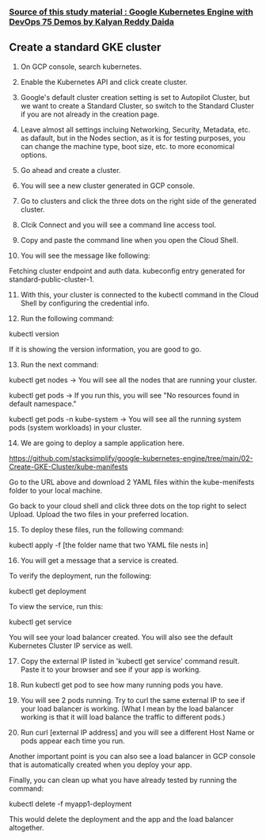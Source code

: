 ### [Source of this study material : Google Kubernetes Engine with DevOps 75 Demos by Kalyan Reddy Daida](https://www.udemy.com/course/gcp-google-kubernetes-engine-gke-with-devops/)


## Create a standard GKE cluster

1. On GCP console, search kubernetes.

2. Enable the Kubernetes API and click create cluster.

3. Google's default cluster creation setting is set to Autopilot Cluster,
but we want to create a Standard Cluster, so switch to the Standard Cluster if you are not already in the creation page.

4. Leave almost all settings incluing Networking, Security, Metadata, etc. as dafault, but in the Nodes section,
as it is for testing purposes, you can change the machine type, boot size, etc. to more economical options.

5. Go ahead and create a cluster.

6. You will see a new cluster generated in GCP console.

7. Go to clusters and click the three dots on the right side of the generated cluster.

8. Clcik Connect and you will see a command line access tool.

9. Copy and paste the command line when you open the Cloud Shell.

10. You will see the message like following:

Fetching cluster endpoint and auth data.
kubeconfig entry generated for standard-public-cluster-1.

11. With this, your cluster is connected to the kubectl command in the Cloud Shell by configuring the credential info.

12. Run the following command:

kubectl version

If it is showing the version information, you are good to go.

13. Run the next command:

kubectl get nodes
-> You will see all the nodes that are running your cluster.

kubectl get pods
-> If you run this, you will see "No resources found in default namespace."

kubectl get pods -n kube-system
-> You will see all the running system pods (system workloads) in your cluster. 

14. We are going to deploy a sample application here.

https://github.com/stacksimplify/google-kubernetes-engine/tree/main/02-Create-GKE-Cluster/kube-manifests

Go to the URL above and download 2 YAML files within the kube-menifests folder to your local machine.

Go back to your cloud shell and click three dots on the top right to select Upload.
Upload the two files in your preferred location.

15. To deploy these files, run the following command:

kubectl apply -f [the folder name that two YAML file nests in]

16. You will get a message that a service is created.

To verify the deployment, run the following:

kubectl get deployment

To view the service, run this:

kubectl get service

You will see your load balancer created.
You will also see the default Kubernetes Cluster IP service as well.

17. Copy the external IP listed in 'kubectl get service' command result.
Paste it to your browser and see if your app is working. 

18. Run kubectl get pod to see how many running pods you have.

19. You will see 2 pods running. Try to curl the same external IP to see if your load balancer is working.
(What I mean by the load balancer working is that it will load balance the traffic to different pods.)

20. Run curl [external IP address] and you will see a different Host Name or pods appear each time you run.

Another important point is you can also see a load balancer in GCP console that is automatically created when you deploy your app.

Finally, you can clean up what you have already tested by running the command:

kubectl delete -f myapp1-deployment

This would delete the deployment and the app and the load balancer altogether. 
